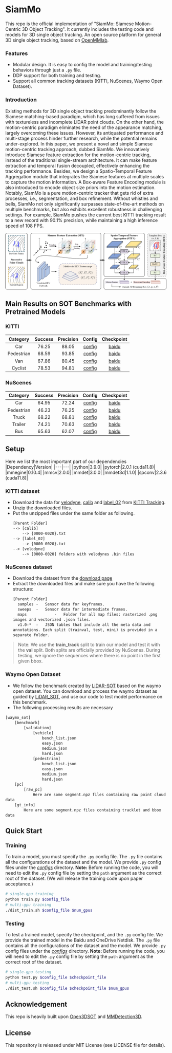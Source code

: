 
# SiamMo
This repo is the official implementation of "SiamMo: Siamese Motion-Centric 3D Object Tracking". It currently includes the testing code and models for 3D single object tracking.
An open source platform for general 3D single object tracking, based on [OpenMMlab](https://github.com/open-mmlab/mmdetection3d).

### Features
+ Modular design. It is easy to config the model and training/testing behaviors through just a `.py` file.
+ DDP support for both training and testing.
+ Support all common tracking datasets (KITTI, NuScenes, Waymo Open Dataset).

### Introduction
Existing methods for 3D single object tracking predominantly follow the Siamese matching-based paradigm, which has long suffered from issues with textureless and incomplete LiDAR point clouds. On the other hand, the motion-centric paradigm eliminates the need of the appearance matching, largely overcoming these issues. However, its antiquated performance and multi-stage process hinder further research, while the potential remains under-explored. In this paper, we present a novel and simple Siamese motion-centric tracking approach, dubbed SiamMo. We innovatively introduce Siamese feature extraction for the motion-centric tracking, instead of the traditional single-stream architecture. It can make feature extraction and temporal fusion decoupled, effectively enhancing the tracking performance. Besides, we design a Spatio-Temporal Feature Aggregation module that integrates the Siamese features at multiple scales to capture the motion information. A Box-aware Feature Encoding module is also introduced to encode object size priors into the motion estimation. Notably, SiamMo is a pure motion-centric tracker that gets rid of extra processes, i.e., segmentation, and box refinement. Without whistles and bells, SiamMo not only significantly surpasses state-of-the-art methods on multiple benchmarks, but also exhibits excellent robustness in challenging settings. For example, SiamMo pushes the current best KITTI tracking result to a new record with 90.1% precision, while maintaining a high inference speed of 108 FPS.

![SiamMo](figures/siammo.png)

## Main Results on SOT Benchmarks with Pretrained Models
### KITTI
| Category | Success | Precision | Config |  Checkpoint |
| :---: | :---: | :---: | :---: |  :---: |
| Car | 76.25 | 88.05 | [config](configs/kitti/car.py) | [baidu](https://pan.baidu.com/s/1REno9obnDSHzEsHbVvRkZQ?pwd=1234)|
| Pedestrian | 68.59 | 93.85 | [config](configs/kitti/ped.py) | [baidu](https://pan.baidu.com/s/1h53EFurWFyyGUlw5CM7lCg?pwd=1234)|
| Van | 67.86 | 80.45 | [config](configs/kitti/van.py) | [baidu](https://pan.baidu.com/s/1ePR4jerQzM85AMCyreqFXg?pwd=1234)|
| Cyclist | 78.53 | 94.81 | [config](configs/kitti/cyc.py) | [baidu](https://pan.baidu.com/s/1m7CWC56djJCvnX-Wt8xEMQ?pwd=1234)|

### NuScenes
| Category | Success | Precision | Config |  Checkpoint |
| :---: | :---: | :---: | :---: |  :---: |
| Car | 64.95 | 72.24 | [config](configs/nuscenes/car.py) | [baidu](https://pan.baidu.com/s/1u5i4SccW_f-8ChGK5UrooQ?pwd=1234)|
| Pedestrian | 46.23 | 76.25 | [config](configs/nuscenes/ped.py) | [baidu](https://pan.baidu.com/s/12H115vjJKEtwH8geNFlB9g?pwd=1234)|
| Truck | 68.22 | 68.81 | [config](configs/nuscenes/truck.py) | [baidu](https://pan.baidu.com/s/1zdlDCm2tn8_lZ3ZHfClYjg?pwd=1234)|
| Trailer | 74.21 | 70.63 | [config](configs/nuscenes/trailer.py) | [baidu](https://pan.baidu.com/s/1M9vxZNKBkpQvVyMJjRRfHg?pwd=1234)|
| Bus | 65.63 | 62.07 | [config](configs/nuscenes/bus.py) | [baidu](https://pan.baidu.com/s/1tGyfkUs3gjmQypDsMyBr4Q?pwd=1234)|


## Setup
Here we list the most important part of our dependencies
|Dependency|Version|
|---|---|
|python|3.9.0|
|pytorch|2.0.1 (cuda11.8)|
|mmegine|0.10.4|
|mmcv|2.0.0|
|mmdet|3.0.0|
|mmdet3d|1.1.0| 
|spconv|2.3.6 (cuda11.8)|

### KITTI dataset
+ Download the data for [velodyne](http://www.cvlibs.net/download.php?file=data_tracking_velodyne.zip), [calib](http://www.cvlibs.net/download.php?file=data_tracking_calib.zip) and [label_02](http://www.cvlibs.net/download.php?file=data_tracking_label_2.zip) from [KITTI Tracking](http://www.cvlibs.net/datasets/kitti/eval_tracking.php).
+ Unzip the downloaded files.
+ Put the unzipped files under the same folder as following.
  ```
  [Parent Folder]
  --> [calib]
      --> {0000-0020}.txt
  --> [label_02]
      --> {0000-0020}.txt
  --> [velodyne]
      --> [0000-0020] folders with velodynes .bin files
  ```

### NuScenes dataset
+ Download the dataset from the [download page](https://www.nuscenes.org/download)
+ Extract the downloaded files and make sure you have the following structure:
  ```
  [Parent Folder]
    samples	-	Sensor data for keyframes.
    sweeps	-	Sensor data for intermediate frames.
    maps	        -	Folder for all map files: rasterized .png images and vectorized .json files.
    v1.0-*	-	JSON tables that include all the meta data and annotations. Each split (trainval, test, mini) is provided in a separate folder.
  ```
>Note: We use the **train_track** split to train our model and test it with the **val** split. Both splits are officially provided by NuScenes. During testing, we ignore the sequences where there is no point in the first given bbox.

### Waymo Open Dataset

* We follow the benchmark created by [LiDAR-SOT](https://github.com/TuSimple/LiDAR_SOT) based on the waymo open dataset. You can download and process the waymo dataset as guided by [LiDAR_SOT](https://github.com/TuSimple/LiDAR_SOT), and use our code to test model performance on this benchmark.
* The following processing results are necessary
```
[waymo_sot]
    [benchmark]
        [validation]
            [vehicle]
                bench_list.json
                easy.json
                medium.json
                hard.json
            [pedestrian]
                bench_list.json
                easy.json
                medium.json
                hard.json
    [pc]
        [raw_pc]
            Here are some segment.npz files containing raw point cloud data
    [gt_info]
        Here are some segment.npz files containing tracklet and bbox data 
```

## Quick Start
### Training
To train a model, you must specify the `.py` config file. The `.py` file contains all the configurations of the dataset and the model. We provide `.py` config files under the [*configs*](./configs) directory. **Note:** Before running the code, you will need to edit the `.py` config file by setting the `path` argument as the correct root of the dataset. (We will release the training code upon paper acceptance.)
```bash
# single-gpu training
python train.py $config_file
# multi-gpu training
./dist_train.sh $config_file $num_gpus 
```

### Testing

To test a trained model, specify the checkpoint, and the `.py` config file. We provide the trained model in the Baidu and OneDrive Netdisk. The `.py` file contains all the configurations of the dataset and the model. We provide `.py` config files under the [*configs*](./configs) directory. **Note:** Before running the code, you will need to edit the `.py` config file by setting the `path` argument as the correct root of the dataset.
```bash
# single-gpu testing
python test.py $config_file $checkpoint_file
# multi-gpu testing
./dist_test.sh $config_file $checkpoint_file $num_gpus 
```

## Acknowledgement
This repo is heavily built upon [Open3DSOT](https://github.com/Ghostish/Open3DSOT) and [MMDetection3D](https://github.com/open-mmlab/mmdetection3d).

## License
This repository is released under MIT License (see LICENSE file for details).

